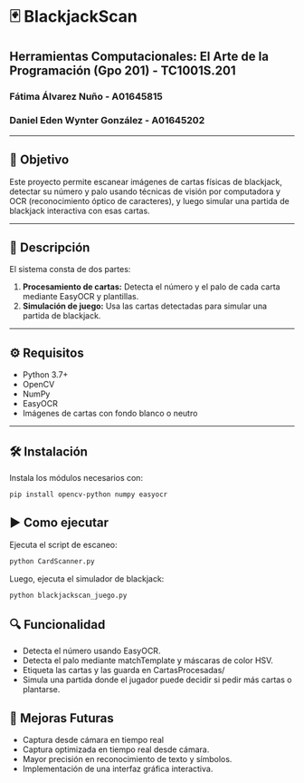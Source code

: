 # 🃏 BlackjackScan  
## Herramientas Computacionales: El Arte de la Programación (Gpo 201) - TC1001S.201  
### Fátima Álvarez Nuño - A01645815  
### Daniel Eden Wynter González - A01645202  

---

## 🎯 Objetivo
Este proyecto permite escanear imágenes de cartas físicas de blackjack, detectar su número y palo usando técnicas de visión por computadora y OCR (reconocimiento óptico de caracteres), y luego simular una partida de blackjack interactiva con esas cartas.

---

## 📝 Descripción

El sistema consta de dos partes:
1. **Procesamiento de cartas:** Detecta el número y el palo de cada carta mediante EasyOCR y plantillas.
2. **Simulación de juego:** Usa las cartas detectadas para simular una partida de blackjack.

---

## ⚙️ Requisitos

- Python 3.7+
- OpenCV
- NumPy
- EasyOCR
- Imágenes de cartas con fondo blanco o neutro

---

## 🛠 Instalación
Instala los módulos necesarios con:
```bash
pip install opencv-python numpy easyocr
```

## ▶️ Como ejecutar
Ejecuta el script de escaneo:
```bash
python CardScanner.py
```

Luego, ejecuta el simulador de blackjack:
```bash
python blackjackscan_juego.py
```

## 🔍 Funcionalidad
* Detecta el número usando EasyOCR.
* Detecta el palo mediante matchTemplate y máscaras de color HSV.
* Etiqueta las cartas y las guarda en CartasProcesadas/
* Simula una partida donde el jugador puede decidir si pedir más cartas o plantarse.

## 🚀 Mejoras Futuras
* Captura desde cámara en tiempo real
* Captura optimizada en tiempo real desde cámara.
* Mayor precisión en reconocimiento de texto y símbolos.
* Implementación de una interfaz gráfica interactiva.
